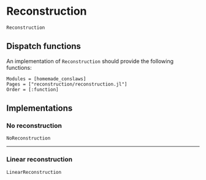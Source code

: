 # Reconstruction

```@docs
Reconstruction
```

## Dispatch functions

An implementation of `Reconstruction` should provide the following functions:

```@autodocs
Modules = [homemade_conslaws]
Pages = ["reconstruction/reconstruction.jl"]
Order = [:function]
```

## Implementations

### No reconstruction

```@docs
NoReconstruction
```
---
### Linear reconstruction

```@docs
LinearReconstruction
```

